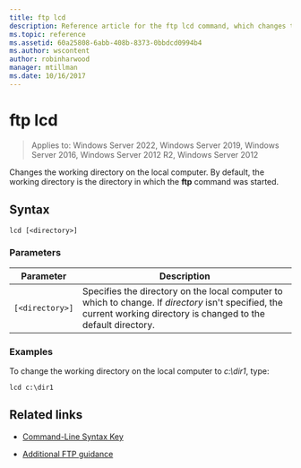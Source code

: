 ```yaml
---
title: ftp lcd
description: Reference article for the ftp lcd command, which changes the working directory on the local computer.
ms.topic: reference
ms.assetid: 60a25808-6abb-408b-8373-0bbdcd0994b4
ms.author: wscontent
author: robinharwood
manager: mtillman
ms.date: 10/16/2017
---
```


# ftp lcd

>Applies to: Windows Server 2022, Windows Server 2019, Windows Server 2016, Windows Server 2012 R2, Windows Server 2012

Changes the working directory on the local computer. By default, the working directory is the directory in which the **ftp** command was started.

## Syntax

```
lcd [<directory>]
```

### Parameters

| Parameter | Description |
| --------- | ----------- |
| `[<directory>]` | Specifies the directory on the local computer to which to change. If *directory* isn't specified, the current working directory is changed to the default directory. |

### Examples

To change the working directory on the local computer to *c:\dir1*, type:

```
lcd c:\dir1
```

## Related links

- [Command-Line Syntax Key](command-line-syntax-key.md)

- [Additional FTP guidance](/previous-versions/orphan-topics/ws.10/cc756013(v=ws.10))
